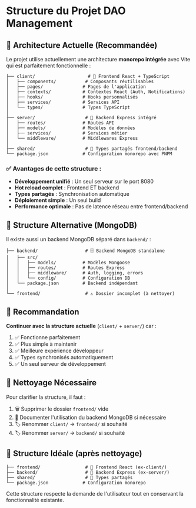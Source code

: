 # Structure du Projet DAO Management

## 📁 Architecture Actuelle (Recommandée)

Le projet utilise actuellement une architecture **monorepo intégrée** avec Vite qui est parfaitement fonctionnelle :

```
├── client/                    # 🎨 Frontend React + TypeScript
│   ├── components/           # Composants réutilisables
│   ├── pages/               # Pages de l'application
│   ├── contexts/            # Contextes React (Auth, Notifications)
│   ├── hooks/               # Hooks personnalisés
│   ├── services/            # Services API
│   └── types/               # Types TypeScript
│
├── server/                   # 🔧 Backend Express intégré
│   ├── routes/              # Routes API
│   ├── models/              # Modèles de données
│   ├── services/            # Services métier
│   └── middleware/          # Middlewares Express
│
├── shared/                   # 🔗 Types partagés frontend/backend
└── package.json             # Configuration monorepo avec PNPM
```

### ✅ Avantages de cette structure :

- **Développement unifié** : Un seul serveur sur le port 8080
- **Hot reload complet** : Frontend ET backend
- **Types partagés** : Synchronisation automatique
- **Déploiement simple** : Un seul build
- **Performance optimale** : Pas de latence réseau entre frontend/backend

## 📁 Structure Alternative (MongoDB)

Il existe aussi un backend MongoDB séparé dans `backend/` :

```
├── backend/                  # 🗄️ Backend MongoDB standalone
│   ├── src/
│   │   ├── models/          # Modèles Mongoose
│   │   ├── routes/          # Routes Express
│   │   ├── middleware/      # Auth, logging, errors
│   │   └── config/          # Configuration DB
│   └── package.json         # Backend indépendant
│
└── frontend/                 # ⚠️ Dossier incomplet (à nettoyer)
```

## 🎯 Recommandation

**Continuer avec la structure actuelle** (`client/` + `server/`) car :

1. ✅ Fonctionne parfaitement
2. ✅ Plus simple à maintenir
3. ✅ Meilleure expérience développeur
4. ✅ Types synchronisés automatiquement
5. ✅ Un seul serveur de développement

## 🧹 Nettoyage Nécessaire

Pour clarifier la structure, il faut :

1. 🗑️ Supprimer le dossier `frontend/` vide
2. 📝 Documenter l'utilisation du backend MongoDB si nécessaire
3. 🏷️ Renommer `client/` → `frontend/` si souhaité
4. 🏷️ Renommer `server/` → `backend/` si souhaité

## 🚀 Structure Idéale (après nettoyage)

```
├── frontend/                 # 🎨 Frontend React (ex-client/)
├── backend/                  # 🔧 Backend Express (ex-server/)
├── shared/                   # 🔗 Types partagés
└── package.json             # Configuration monorepo
```

Cette structure respecte la demande de l'utilisateur tout en conservant la fonctionnalité existante.
